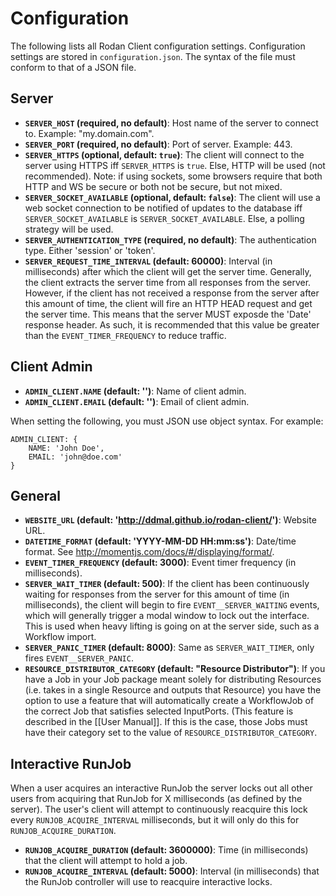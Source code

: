 ---
---
# Configuration

The following lists all Rodan Client configuration settings. Configuration settings are stored in `configuration.json`. The syntax of the file must conform to that of a JSON file.

## Server
* **`SERVER_HOST` (required, no default)**: Host name of the server to connect to. Example: "my.domain.com".
* **`SERVER_PORT` (required, no default)**: Port of server. Example: 443.
* **`SERVER_HTTPS` (optional, default: `true`)**: The client will connect to the server using HTTPS iff `SERVER_HTTPS` is `true`. Else, HTTP will be used (not recommended). Note: if using sockets, some browsers require that both HTTP and WS be secure or both not be secure, but not mixed.
* **`SERVER_SOCKET_AVAILABLE` (optional, default: `false`)**: The client will use a web socket connection to be notified of updates to the database iff `SERVER_SOCKET_AVAILABLE` is `SERVER_SOCKET_AVAILABLE`. Else, a polling strategy will be used.
* **`SERVER_AUTHENTICATION_TYPE` (required, no default)**: The authentication type. Either 'session' or 'token'.
* **`SERVER_REQUEST_TIME_INTERVAL` (default: 60000)**: Interval (in milliseconds) after which the client will get the server time. Generally, the client extracts the server time from all responses from the server. However, if the client has not received a response from the server after this amount of time, the client will fire an HTTP HEAD request and get the server time. This means that the server MUST exposde the 'Date' response header. As such, it is recommended that this value be greater than the `EVENT_TIMER_FREQUENCY` to reduce traffic.

## Client Admin
* **`ADMIN_CLIENT.NAME` (default: '')**: Name of client admin.
* **`ADMIN_CLIENT.EMAIL` (default: '')**: Email of client admin.

When setting the following, you must JSON use object syntax. For example:

```
ADMIN_CLIENT: {
    NAME: 'John Doe',
    EMAIL: 'john@doe.com'
}
```


## General
* **`WEBSITE_URL` (default: 'http://ddmal.github.io/rodan-client/')**: Website URL.
* **`DATETIME_FORMAT` (default: 'YYYY-MM-DD HH:mm:ss')**: Date/time format. See http://momentjs.com/docs/#/displaying/format/.
* **`EVENT_TIMER_FREQUENCY` (default: 3000)**: Event timer frequency (in milliseconds).
* **`SERVER_WAIT_TIMER` (default: 500)**: If the client has been continuously waiting for responses from the server for this amount of time (in milliseconds), the client will begin to fire `EVENT__SERVER_WAITING` events, which will generally trigger a modal window to lock out the interface. This is used when heavy lifting is going on at the server side, such as a Workflow import.
* **`SERVER_PANIC_TIMER` (default: 8000)**: Same as `SERVER_WAIT_TIMER`, only fires `EVENT__SERVER_PANIC`.
* **`RESOURCE_DISTRIBUTOR_CATEGORY` (default: "Resource Distributor")**: If you have a Job in your Job package meant solely for distributing Resources (i.e. takes in a single Resource and outputs that Resource) you have the option to use a feature that will automatically create a WorkflowJob of the correct Job that satisfies selected InputPorts. (This feature is described in the [[User Manual]]. If this is the case, those Jobs must have their category set to the value of `RESOURCE_DISTRIBUTOR_CATEGORY`. 

## Interactive RunJob
When a user acquires an interactive RunJob the server locks out all other users from acquiring that RunJob for X milliseconds (as defined by the server). The user's client will attempt to continuously reacquire this lock every `RUNJOB_ACQUIRE_INTERVAL` milliseconds, but it will only do this for `RUNJOB_ACQUIRE_DURATION`.

* **`RUNJOB_ACQUIRE_DURATION` (default: 3600000)**: Time (in milliseconds) that the client will attempt to hold a job. 
* **`RUNJOB_ACQUIRE_INTERVAL` (default: 5000)**: Interval (in milliseconds) that the RunJob controller will use to reacquire interactive locks.
 
